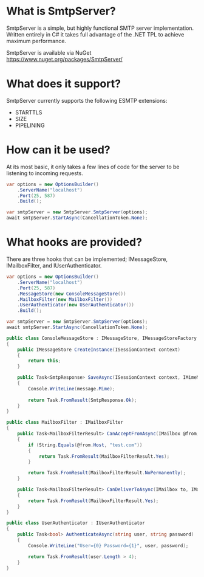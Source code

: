 # What is SmtpServer? 
SmtpServer is a simple, but highly functional SMTP server implementation. Written entirely in C# it takes full advantage of the .NET TPL to achieve maximum performance.

SmtpServer is available via NuGet https://www.nuget.org/packages/SmtpServer/

# What does it support?
SmtpServer currently supports the following ESMTP extensions:
* STARTTLS
* SIZE
* PIPELINING

# How can it be used?

At its most basic, it only takes a few lines of code for the server to be listening to incoming requests.

```cs
var options = new OptionsBuilder()
    .ServerName("localhost")
    .Port(25, 587)
    .Build();

var smtpServer = new SmtpServer.SmtpServer(options);
await smtpServer.StartAsync(CancellationToken.None);
```

# What hooks are provided?
There are three hooks that can be implemented; IMessageStore, IMailboxFilter, and IUserAuthenticator.
```cs
var options = new OptionsBuilder()
    .ServerName("localhost")
    .Port(25, 587)
    .MessageStore(new ConsoleMessageStore())
    .MailboxFilter(new MailboxFilter())
    .UserAuthenticator(new UserAuthenticator())
    .Build();

var smtpServer = new SmtpServer.SmtpServer(options);
await smtpServer.StartAsync(CancellationToken.None);
```

```cs
public class ConsoleMessageStore : IMessageStore, IMessageStoreFactory
{
    public IMessageStore CreateInstance(ISessionContext context)
    {
        return this;
    }

    public Task<SmtpResponse> SaveAsync(ISessionContext context, IMimeMessage message, CancellationToken cancellationToken)
    {
        Console.WriteLine(message.Mime);
    
        return Task.FromResult(SmtpResponse.Ok);
    }
}
```

```cs
public class MailboxFilter : IMailboxFilter
{
    public Task<MailboxFilterResult> CanAcceptFromAsync(IMailbox @from, int size = 0)
    {
        if (String.Equals(@from.Host, "test.com"))
        {
            return Task.FromResult(MailboxFilterResult.Yes);   
        }

        return Task.FromResult(MailboxFilterResult.NoPermanently);
    }

    public Task<MailboxFilterResult> CanDeliverToAsync(IMailbox to, IMailbox @from)
    {
        return Task.FromResult(MailboxFilterResult.Yes);
    }
}
```

```cs  
public class UserAuthenticator : IUserAuthenticator
{
    public Task<bool> AuthenticateAsync(string user, string password)
    {
        Console.WriteLine("User={0} Password={1}", user, password);

        return Task.FromResult(user.Length > 4);
    }
}
```

